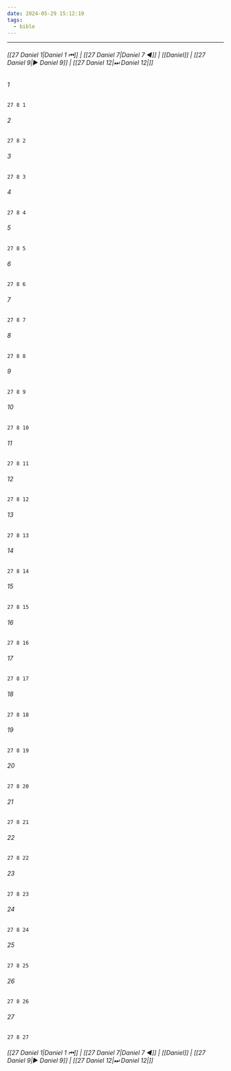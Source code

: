 ```yaml
---
date: 2024-05-29 15:12:19
tags:
  - bible
---
```

___

###### [[27 Daniel 1|Daniel 1 ⏮]] | [[27 Daniel 7|Daniel 7 ◀]] | [[Daniel]] | [[27 Daniel 9|▶ Daniel 9]] | [[27 Daniel 12|⏭ Daniel 12|]]

###### 1
``` verse
27 8 1 
```
###### 2
``` verse
27 8 2 
```
###### 3
``` verse
27 8 3 
```
###### 4
``` verse
27 8 4 
```
###### 5
``` verse
27 8 5 
```
###### 6
``` verse
27 8 6 
```
###### 7
``` verse
27 8 7 
```
###### 8
``` verse
27 8 8 
```
###### 9
``` verse
27 8 9 
```
###### 10
``` verse
27 8 10 
```
###### 11
``` verse
27 8 11 
```
###### 12
``` verse
27 8 12 
```
###### 13
``` verse
27 8 13 
```
###### 14
``` verse
27 8 14 
```
###### 15
``` verse
27 8 15 
```
###### 16
``` verse
27 8 16 
```
###### 17
``` verse
27 8 17 
```
###### 18
``` verse
27 8 18 
```
###### 19
``` verse
27 8 19 
```
###### 20
``` verse
27 8 20 
```
###### 21
``` verse
27 8 21 
```
###### 22
``` verse
27 8 22 
```
###### 23
``` verse
27 8 23 
```
###### 24
``` verse
27 8 24 
```
###### 25
``` verse
27 8 25 
```
###### 26
``` verse
27 8 26 
```
###### 27
``` verse
27 8 27 
```

###### [[27 Daniel 1|Daniel 1 ⏮]] | [[27 Daniel 7|Daniel 7 ◀]] | [[Daniel]] | [[27 Daniel 9|▶ Daniel 9]] | [[27 Daniel 12|⏭ Daniel 12|]]

